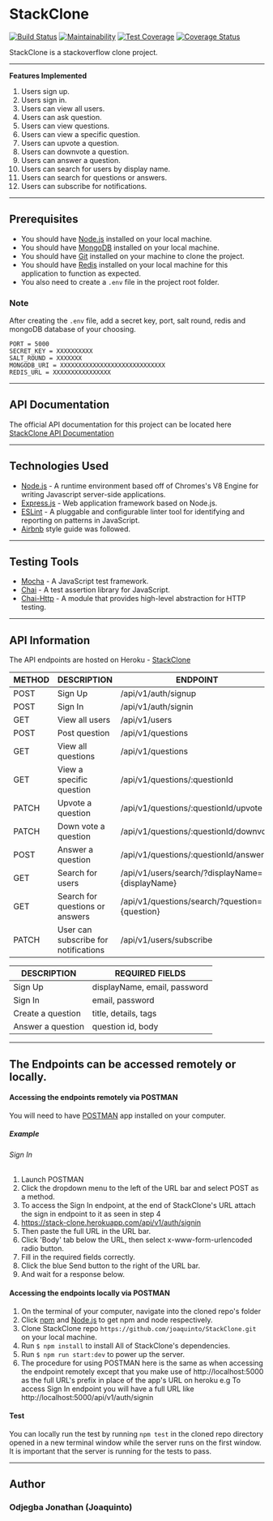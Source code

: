 # StackClone
[![Build Status](https://travis-ci.org/joaquinto/StackClone.svg?branch=develop)](https://travis-ci.org/joaquinto/StackClone)  [![Maintainability](https://api.codeclimate.com/v1/badges/5ac621725750ea8b9f24/maintainability)](https://codeclimate.com/github/joaquinto/StackClone/maintainability)  [![Test Coverage](https://api.codeclimate.com/v1/badges/5ac621725750ea8b9f24/test_coverage)](https://codeclimate.com/github/joaquinto/StackClone/test_coverage) [![Coverage Status](https://coveralls.io/repos/github/joaquinto/StackClone/badge.svg?branch=develop)](https://coveralls.io/github/joaquinto/StackClone?branch=develop)

StackClone is a stackoverflow clone project.
___

**Features Implemented**
1. Users sign up.
2. Users sign in.
3. Users can view all users.
4. Users can ask question.
5. Users can view questions.
6. Users can view a specific question.
7. Users can upvote a question.
8. Users can downvote a question.
9. Users can answer a question.
10. Users can search for users by display name.
11. Users can search for questions or answers.
12. Users can subscribe for notifications.

___

## Prerequisites

* You should have [Node.js](https://nodejs.org/en/) installed on your local machine.
* You should have [MongoDB](https://www.mongodb.com/download-center/enterprise) installed on your local machine.
* You should have [Git](https://git-scm.com/downloads) installed on your machine to clone the project.
* You should have [Redis](https://redis.io/download) installed on your local machine for this application to function as expected.
* You also need to create a `.env` file in the project root folder.

### Note
After creating the `.env` file, add a secret key, port, salt round, redis and mongoDB database of your choosing.

```
PORT = 5000
SECRET_KEY = XXXXXXXXXX
SALT_ROUND = XXXXXXX
MONGODB_URI = XXXXXXXXXXXXXXXXXXXXXXXXXXXXX
REDIS_URL = XXXXXXXXXXXXXXXX
```
___

## API Documentation

The official API documentation for this project can be located here  
[StackClone API Documentation](https://stack-clone.herokuapp.com/api-docs)
___


## Technologies Used
* [Node.js](https://nodejs.org/en/) - A runtime environment based off of Chromes's V8 Engine for writing Javascript server-side applications.
* [Express.js](https://expressjs.com/) - Web application framework based on Node.js.
* [ESLint](https://eslint.org/) - A pluggable and configurable linter tool for identifying and reporting on patterns in JavaScript.
* [Airbnb](https://www.npmjs.com/package/eslint-config-airbnb) style guide was followed.

___


## Testing Tools
* [Mocha](https://mochajs.org/) - A JavaScript test framework.
* [Chai](https://www.chaijs.com/) - A test assertion library for JavaScript.
* [Chai-Http](https://www.npmjs.com/package/chai-http) - A module that provides high-level abstraction for HTTP testing.

___


## API Information
The API endpoints are hosted on Heroku - [StackClone](https://stack-clone.herokuapp.com/)

|METHOD  |DESCRIPTION                        |ENDPOINT                                  |
|------- |-----------------------------------|------------------------------------------|
|POST    |Sign Up                            |/api/v1/auth/signup                        |
|POST    |Sign In                            |/api/v1/auth/signin                        |
|GET    |View all users          |/api/v1/users                         |
|POST   | Post question           | /api/v1/questions  |
|GET   | View all questions           | /api/v1/questions  |
|GET   | View a specific question           | /api/v1/questions/:questionId  |
|PATCH    | Upvote a question        | /api/v1/questions/:questionId/upvote  |
|PATCH    | Down vote a question               | /api/v1/questions/:questionId/downvote   |
|POST   | Answer a question                    | /api/v1/questions/:questionId/answers   |
|GET    | Search for users        | /api/v1/users/search/?displayName={displayName}      |
|GET    | Search for questions or answers   | /api/v1/questions/search/?question={question}  |
|PATCH  | User can subscribe for notifications  | /api/v1/users/subscribe   |

|DESCRIPTION         |REQUIRED FIELDS                                                    |                 
|--------------------|-------------------------------------------------------------------|
|Sign Up             |displayName, email, password                              |
|Sign In             |email, password                                                    |
|Create a question| title, details, tags   |
|Answer a question | question id, body   |

___
## The Endpoints can be accessed remotely or locally.

#### Accessing the endpoints remotely via POSTMAN
You will need to have [POSTMAN](https://www.getpostman.com/downloads/) app installed on your computer.

##### Example
###### Sign In
1. Launch POSTMAN
2. Click the dropdown menu to the left of the URL bar and select POST as a method.
3. To access the Sign In endpoint, at the end of StackClone's URL attach the sign in endpoint to it as seen in step 4
4. https://stack-clone.herokuapp.com/api/v1/auth/signin
5. Then paste the full URL in the URL bar.
6. Click 'Body' tab below the URL, then select x-www-form-urlencoded radio button.
7. Fill in the required fields correctly.
8. Click the blue Send button to the right of the URL bar.
9. And wait for a response below.


#### Accessing the endpoints locally via POSTMAN

1. On the terminal of your computer, navigate into the cloned repo's folder
2. Click [npm](https://www.npmjs.com/get-npm) and [Node.js](https://nodejs.org/en/) to get npm and node respectively.
3. Clone StackClone repo `https://github.com/joaquinto/StackClone.git` on your local machine.
4. Run `$ npm install` to install All of StackClone's dependencies.
5. Run `$ npm run start:dev` to power up the server.
6. The procedure for using POSTMAN here is the same as when accessing the endpoint remotely except that you make use of http://localhost:5000 as the full URL's prefix in place of the app's URL on heroku
e.g To access Sign In endpoint you will have a full URL like http://localhost:5000/api/v1/auth/signin

#### Test
You can locally run the test by running `npm test` in the cloned repo directory opened in a new terminal window while the server runs on the first window. It is important that the server is running for the tests to pass.

___

## Author
### Odjegba Jonathan (Joaquinto)
